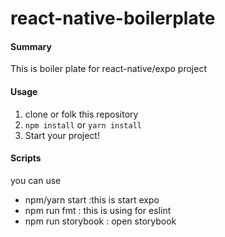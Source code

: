 # react-native-boilerplate
#### Summary
This is boiler plate for react-native/expo project

#### Usage
1. clone or folk this repository
2. `npm install` or `yarn install`
3. Start your project!

#### Scripts
you can use 
- npm/yarn start :this is start expo
- npm run fmt : this is using for eslint
- npm run storybook : open storybook
